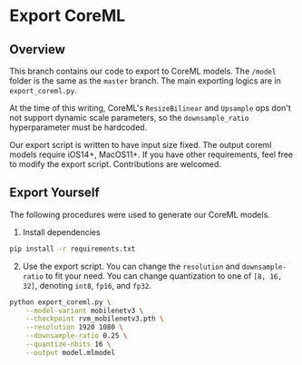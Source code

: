 # Export CoreML

## Overview

This branch contains our code to export to CoreML models. The `/model` folder is the same as the `master` branch. The main exporting logics are in `export_coreml.py`.

At the time of this writing, CoreML's `ResizeBilinear` and `Upsample` ops don't not support dynamic scale parameters, so the `downsample_ratio` hyperparameter must be hardcoded.

Our export script is written to have input size fixed. The output coreml models require iOS14+, MacOS11+. If you have other requirements, feel free to modify the export script. Contributions are welcomed.

## Export Yourself

The following procedures were used to generate our CoreML models.

1. Install dependencies
```sh
pip install -r requirements.txt
```

2. Use the export script. You can change the `resolution` and `downsample-ratio` to fit your need. You can change quantization to one of `[8, 16, 32]`, denoting `int8`, `fp16`, and `fp32`.
```sh
python export_coreml.py \
    --model-variant mobilenetv3 \
    --checkpoint rvm_mobilenetv3.pth \
    --resolution 1920 1080 \
    --downsample-ratio 0.25 \
    --quantize-nbits 16 \
    --output model.mlmodel
```